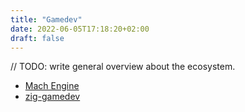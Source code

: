 ```yaml
---
title: "Gamedev"
date: 2022-06-05T17:18:20+02:00
draft: false
---
```


// TODO: write general overview about the ecosystem.

- [Mach Engine](https://machengine.org/)
- [zig-gamedev](https://github.com/michal-z/zig-gamedev/)
